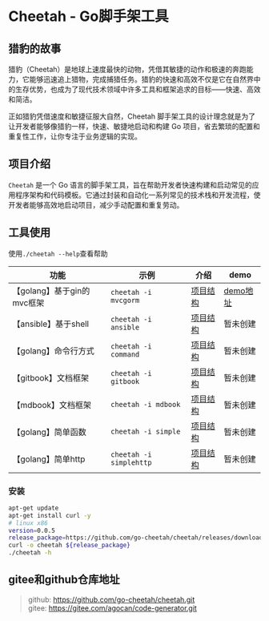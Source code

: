 
# Cheetah - Go脚手架工具

## 猎豹的故事

猎豹（Cheetah）是地球上速度最快的动物，凭借其敏捷的动作和极速的奔跑能力，它能够迅速追上猎物，完成捕猎任务。猎豹的快速和高效不仅是它在自然界中的生存优势，也成为了现代技术领域中许多工具和框架追求的目标——快速、高效和简洁。

正如猎豹凭借速度和敏捷征服大自然，Cheetah 脚手架工具的设计理念就是为了让开发者能够像猎豹一样，快速、敏捷地启动和构建 Go 项目，省去繁琐的配置和重复性工作，让你专注于业务逻辑的实现。

## 项目介绍

`Cheetah` 是一个 Go 语言的脚手架工具，旨在帮助开发者快速构建和启动常见的应用程序架构和代码模板。它通过封装和自动化一系列常见的技术栈和开发流程，使开发者能够高效地启动项目，减少手动配置和重复劳动。

## 工具使用

使用`./cheetah --help`查看帮助

|功能|示例|介绍|demo|
|---|---|---|---|
|【golang】基于gin的mvc框架|`cheetah -i mvcgorm`|[项目结构](./docs/mvc.md)|[demo地址](https://github.com/AgoCan/mvc-demo)|
|【ansible】基于shell|`cheetah -i ansible`|[项目结构](./docs/ansible.md)|暂未创建|
|【golang】命令行方式|`cheetah -i command`|[项目结构](./docs/command.md)|暂未创建|
|【gitbook】文档框架|`cheetah -i gitbook`|[项目结构](./docs/gitbook.md)|暂未创建|
|【mdbook】文档框架|`cheetah -i mdbook`|[项目结构](./docs/mdbook.md)|暂未创建|
|【golang】简单函数|`cheetah -i simple`|[项目结构](./docs/simple.md)|暂未创建|
|【golang】简单http|`cheetah -i simplehttp`|[项目结构](./docs/http.md)|暂未创建|

### 安装

```bash
apt-get update 
apt-get install curl -y
# linux x86
version=0.0.5
release_package=https://github.com/go-cheetah/cheetah/releases/download/${version}/cheetah-linux-amd64
curl -o cheetah ${release_package}
./cheetah -h
```

## gitee和github仓库地址

> github: https://github.com/go-cheetah/cheetah.git  
> gitee: https://gitee.com/agocan/code-generator.git  